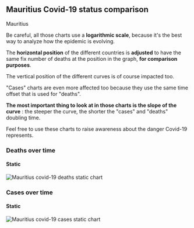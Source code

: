 ## Mauritius Covid-19 status comparison 

Mauritius



Be careful, all those charts use a **logarithmic scale**, because it's the best way to analyze how the epidemic is evolving.
 
The **horizontal position** of the different countries is **adjusted** to have the same fix number of deaths at the position in the graph, **for comparison purposes**.

The vertical position of the different curves is of course impacted too.

"Cases" charts are even more affected too because they use the same time offset that is used for "deaths".

**The most important thing to look at in those charts is the slope of the curve** : the steeper the curve, the shorter the "cases" and "deaths" doubling time.

Feel free to use these charts to raise awareness about the danger Covid-19 represents. 


 
### Deaths over time
 
#### Static
![Mauritius covid-19 deaths static chart](https://raw.githubusercontent.com/madlag/coronavirus_study/master/notebooks/graphs/2020-04-01/countries/Mauritius/2020-04-01_Mauritius_deaths.png "Mauritius covid-19 deaths static chart")   

 
### Cases over time
 
#### Static
![Mauritius covid-19 cases static chart](https://raw.githubusercontent.com/madlag/coronavirus_study/master/notebooks/graphs/2020-04-01/countries/Mauritius/2020-04-01_Mauritius_cases.png "Mauritius covid-19 cases static chart")   

